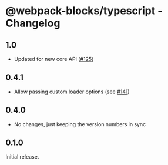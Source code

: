# @webpack-blocks/typescript - Changelog

## 1.0

- Updated for new core API ([#125](https://github.com/andywer/webpack-blocks/issues/125))

## 0.4.1

- Allow passing custom loader options (see [#141](https://github.com/andywer/webpack-blocks/pull/141))

## 0.4.0

- No changes, just keeping the version numbers in sync

## 0.1.0

Initial release.
